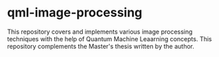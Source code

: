 # qml-image-processing
This repository covers and implements various image processing techniques with the help of Quantum Machine Leaarning concepts. This repository complements the Master's thesis written by the author.

